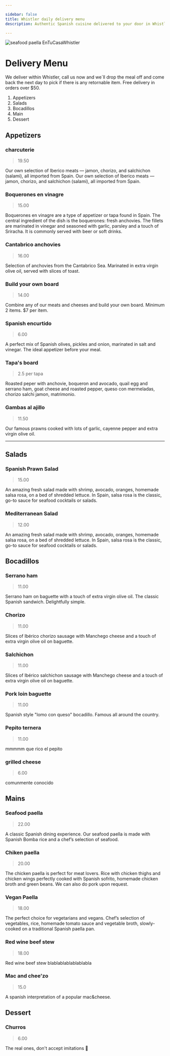 ```yaml
---

sidebar: false
title: Whistler daily delivery menu
description: Authentic Spanish cuisine delivered to your door in Whistler. Tapas, paellas, charcuterie, bocadillos and much more

---
```


![seafood paella EnTuCasaWhistler](/img/EnTuCasa-Paella.jpg)

# Delivery Menu
We deliver within Whistler, call us now and we´ll drop the meal off and come back the next day to pick if there is any retornable item.  Free delivery in orders over $50.

1. Appetizers
2. Salads
3. Bocadillos
4. Main 
5. Dessert

## Appetizers

### charcuterie
> 19.50

Our own selection of Iberico meats — jamon, chorizo, and salchichon (salami), all imported from Spain. Our own selection of Iberico meats — jamon, chorizo, and salchichon (salami), all imported from Spain.

### Boquerones en vinagre
> 15.00

Boquerones en vinagre are a type of appetizer or tapa found in Spain. The central ingredient of the dish is the boquerones: fresh anchovies. The fillets are marinated in vinegar and seasoned with garlic, parsley and a touch of Sriracha. It is commonly served with beer or soft drinks.


### Cantabrico anchovies
> 16.00

Selection of anchovies from the Cantabrico Sea. Marinated in extra virgin olive oil, served with slices of toast.		

### Build your own board
> 14.00

Combine any of our meats and cheeses and build your own board. Minimum 2 items. $7 per item.


### Spanish encurtido
> 6.00

A perfect mix of Spanish olives, pickles and onion, marinated in salt and vinegar. The ideal appetizer before your meal.

### Tapa's board
> 2.5 per tapa

Roasted peper with anchovie, boqueron and avocado, quail egg and serrano ham, goat cheese and roasted pepper, queso con mermeladas, chorizo salchi jamon, matrimonio.

### Gambas al ajillo
> 11.50

Our famous prawns cooked with lots of garlic, cayenne pepper and extra virgin olive oil.

---

## Salads

### Spanish Prawn Salad
> 15.00

An amazing fresh salad made with shrimp, avocado, oranges, homemade salsa rosa, on a bed of shredded lettuce. In Spain, salsa rosa is the classic, go-to sauce for seafood cocktails or salads.

### Mediterranean Salad
> 12.00

An amazing fresh salad made with shrimp, avocado, oranges, homemade salsa rosa, on a bed of shredded lettuce. In Spain, salsa rosa is the classic, go-to sauce for seafood cocktails or salads.


## Bocadillos

### Serrano ham
> 11.00

Serrano ham on baguette with a touch of extra virgin olive oil. The classic Spanish sandwich. Delightfully simple.

### Chorizo
> 11.00

Slices of Ibérico chorizo sausage with Manchego cheese and a touch of extra virgin olive oil on baguette.


### Salchichon
> 11.00

Slices of Ibérico salchichon sausage with Manchego cheese and a touch of extra virgin olive oil on baguette.

### Pork loin baguette
> 11.00

Spanish style "lomo con queso" bocadillo. Famous all around the country.

### Pepito ternera
> 11.00

mmmmm que rico el pepito

### grilled cheese
> 6.00

comunmente conocido


## Mains

### Seafood paella 
> 22.00

A classic Spanish dining experience. Our seafood paella is made with Spanish Bomba rice and a chef’s selection of seafood.

### Chiken paella 
> 20.00

The chicken paella is perfect for meat lovers. Rice with chicken thighs and chicken wings perfectly cooked with Spanish sofrito, homemade chicken broth and green beans. We can also do pork upon request.

### Vegan Paella
> 18.00

The perfect choice for vegetarians and vegans. Chef’s selection of vegetables, rice, homemade tomato sauce and vegetable broth, slowly-cooked on a traditional Spanish paella pan.

### Red wine beef stew
> 18.00

Red wine beef stew blablablablablablabla 

### Mac and chee'zo
> 15.0

A spanish interpretation of a popular mac&cheese.

## Dessert

### Churros 
> 6.00

The real ones, don't accept imitations 🥨








